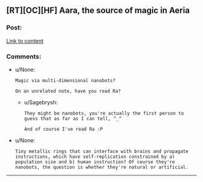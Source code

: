 ## [RT][OC][HF] Aara, the source of magic in Aeria

### Post:

[Link to content](http://talesfromaeria.tumblr.com/post/126675028392/aara)

### Comments:

- u/None:
  ```
  Magic via multi-dimensional nanobots?

  On an unrelated note, have you read Ra?
  ```

  - u/Sagebrysh:
    ```
    They might be nanobots, you're actually the first person to guess that as far as I can tell, ^_^

    And of course I've read Ra :P
    ```

- u/None:
  ```
  Tiny metallic rings that can interface with brains and propagate instructions, which have self-replication constrained by a) population size and b) human instruction? Of course they're nanobots, the question is whether they're natural or artificial.
  ```

---

